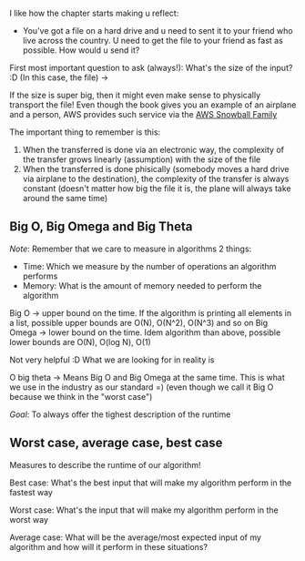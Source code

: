 I like how the chapter starts making u reflect:

- You've got a file on a hard drive and u need to sent it to your friend who live across the country. U need to get
the file to your friend as fast as possible. How would u send it?

First most important question to ask (always!): What's the size of the input? :D (In this case, the file) ->

If the size is super big, then it might even make sense to physically transport the file! Even though the book
gives you an example of an airplane and a person, AWS provides such service via the [AWS Snowball Family](https://aws.amazon.com/snowball/)

The important thing to remember is this: 
1) When the transferred is done via an electronic way, the complexity of the transfer grows linearly (assumption) with the size
of the file
2) When the transferred is done phisically (somebody moves a hard drive via airplane to the destination), the complexity of the transfer
is always constant (doesn't matter how big the file it is, the plane will always take around the same time)

## Big O, Big Omega and Big Theta

*Note*: Remember that we care to measure in algorithms 2 things:
- Time: Which we measure by the number of operations an algorithm performs
- Memory: What is the amount of memory needed to perform the algorithm

Big O -> upper bound on the time. If the algorithm is printing all elements in a list, possible upper bounds are O(N), O(N^2), O(N^3) and so on
Big Omega -> lower bound on the time. Idem algorithm than above, possible lower bounds are O(N), O(log N), O(1)

Not very helpful :D What we are looking for in reality is

O big theta -> Means Big O and Big Omega at the same time. This is what we use in the industry as our standard =) (even though we call it Big O 
because we think in the "worst case")


*Goal*: To always offer the tighest description of the runtime


## Worst case, average case, best case

Measures to describe the runtime of our algorithm!

Best case: What's the best input that will make my algorithm perform in the fastest way

Worst case: What's the input that will make my algorithm perform in the worst way

Average case: What will be the average/most expected input of my algorithm and how will it perform in these situations?
